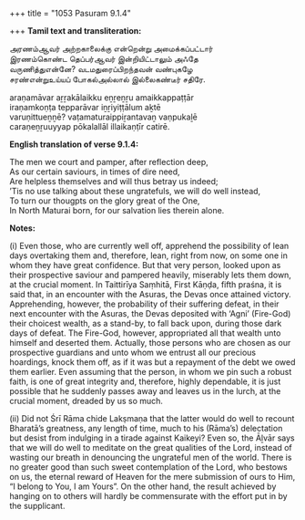 +++
title = "1053 Pasuram 9.1.4"

+++
**Tamil text and transliteration:**

அரணம்ஆவர் அற்றகாலைக்கு என்றென்று அமைக்கப்பட்டார்  
இரணம்கொண்ட தெப்பர்ஆவர் இன்றியிட்டாலும் அஃதே  
வருணித்துஎன்னே? வடமதுரைப்பிறந்தவன் வண்புகழே  
சரண்என்றுஉய்யப் போகல்அல்லால் இல்லைகண்டீர் சதிரே.

araṇamāvar aṟṟakālaikku eṉṟeṉṟu amaikkappaṭṭār  
iraṇamkoṇṭa tepparāvar iṉṟiyiṭṭālum aḵtē  
varuṇittueṉṉē? vaṭamaturaippiṟantavaṉ vaṇpukaḻē  
caraṇeṉṟuuyyap pōkalallāl illaikaṇṭīr catirē.

**English translation of verse 9.1.4:**

The men we court and pamper, after reflection deep,  
As our certain saviours, in times of dire need,  
Are helpless themselves and will thus betray us indeed;  
’Tis no use talking about these ungratefuls, we will do well instead,  
To turn our thougpts on the glory great of the One,  
In North Maturai born, for our salvation lies therein alone.

**Notes:**

\(i\) Even those, who are currently well off, apprehend the possibility of lean days overtaking them and, therefore, lean, right from now, on some one in whom they have great confidence. But that very person, looked upon as their prospective saviour and pampered heavily, miserably lets them down, at the crucial moment. In Taittirīya Saṃhitā, First Kāṇḍa, fifth praśna, it is said that, in an encounter with the Asuras, the Devas once attained victory. Apprehending, however, the probability of their suffering defeat, in their next encounter with the Asuras, the Devas deposited with ‘Agni’ (Fire-God) their choicest wealth, as a stand-by, to fall back upon, during those dark days of defeat. The Fire-God, however, appropriated all that wealth unto himself and deserted them. Actually, those persons who are chosen as our prospective guardians and unto whom we entrust all our precious hoardings, knock them off, as if it was but a repayment of the debt we owed them earlier. Even assuming that the person, in whom we pin such a robust faith, is one of great integrity and, therefore, highly dependable, it is just possible that he suddenly passes away and leaves us in the lurch, at the crucial moment, dreaded by us so much.

\(ii\) Did not Śrī Rāma chide Lakṣmaṇa that the latter would do well to recount Bharatā’s greatness, any length of time, much to his (Rāma’s) delectation but desist from indulging in a tirade against Kaikeyi? Even so, the Āḻvār says that we will do well to meditate on the great qualities of the Lord, instead of wasting our breath in denouncing the ungrateful men of the world. There is no greater good than such sweet contemplation of the Lord, who bestows on us, the eternal reward of Heaven for the mere submission of ours to Him, “I belong to You, I am Yours”. On the other hand, the result achieved by hanging on to others will hardly be commensurate with the effort put in by the supplicant.


